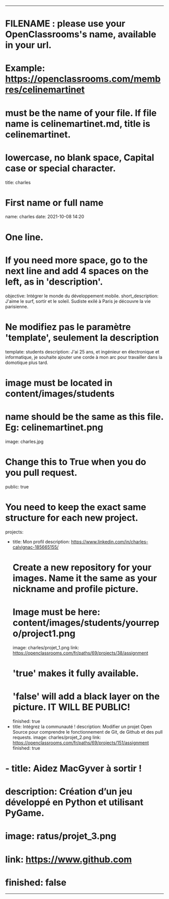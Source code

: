 ---

# FILENAME : please use your OpenClassrooms's name, available in your url.
# Example: https://openclassrooms.com/membres/celinemartinet
# must be the name of your file. If file name is celinemartinet.md, title is celinemartinet.
# lowercase, no blank space, Capital case or special character.
title: charles

# First name or full name
name: charles
date: 2021-10-08 14:20

# One line.
# If you need more space, go to the next line and add 4 spaces on the left, as in 'description'.
objective: Intégrer le monde du développement mobile. 
short_description: J'aime le surf, sortir et le soleil. Sudiste exilé à Paris je découvre la vie parisienne. 

# Ne modifiez pas le paramètre 'template', seulement la description
template: students
description:
    J'ai 25 ans, et ingénieur en électronique et informatique, je souhaite ajouter une corde à mon arc pour travailler dans la domotique plus tard. 

# image must be located in content/images/students
# name should be the same as this file. Eg: celinemartinet.png
image: charles.jpg

# Change this to True when you do you pull request.
public: true

# You need to keep the exact same structure for each new project.
projects:
  - title: Mon profil
    description: https://www.linkedin.com/in/charles-calvignac-185665155/
    # Create a new repository for your images. Name it the same as your nickname and profile picture.
    # Image must be here: content/images/students/yourrepo/project1.png
    image: charles/projet_1.png
    link: https://openclassrooms.com/fr/paths/69/projects/38/assignment
    # 'true' makes it fully available.
    # 'false' will add a black layer on the picture. IT WILL BE PUBLIC!
    finished: true
  - title: Intégrez la communauté !
    description: Modifier un projet Open Source pour comprendre le fonctionnement de Git, de Github et des pull requests. 
    image: charles/projet_2.png
    link: https://openclassrooms.com/fr/paths/69/projects/151/assignment
    finished: true
 # - title: Aidez MacGyver à sortir !
 #   description: Création d’un jeu développé en Python et utilisant PyGame.
 #   image: ratus/projet_3.png
 #   link: https://www.github.com
 #   finished: false
---
